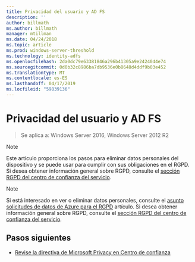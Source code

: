```yaml
---
title: Privacidad del usuario y AD FS
description: ''
author: billmath
ms.author: billmath
manager: mtillman
ms.date: 04/24/2018
ms.topic: article
ms.prod: windows-server-threshold
ms.technology: identity-adfs
ms.openlocfilehash: 2da0dc79e63381846a296b41305a9e2424044e74
ms.sourcegitcommit: 0d0b32c8986ba7db9536e0b8648d4ddf9b03e452
ms.translationtype: MT
ms.contentlocale: es-ES
ms.lasthandoff: 04/17/2019
ms.locfileid: "59839136"
---
```

# <a name="user-privacy-and-ad-fs"></a>Privacidad del usuario y AD FS

>Se aplica a: Windows Server 2016, Windows Server 2012 R2

>[!Note] 
> Este artículo proporciona los pasos para eliminar datos personales del dispositivo y se puede usar para cumplir con sus obligaciones en el RGPD. Si desea obtener información general sobre RGPD, consulte el [sección RGPD del centro de confianza del servicio](https://www.microsoft.com/en-us/TrustCenter/Privacy/gdpr/default.aspx).

>[!Note] 
>Si está interesado en ver o eliminar datos personales, consulte el [asunto solicitudes de datos de Azure para el RGPD](https://docs.microsoft.com/microsoft-365/compliance/gdpr-dsr-azure) artículo. Si desea obtener información general sobre RGPD, consulte el [sección RGPD del centro de confianza del servicio](https://www.microsoft.com/en-us/TrustCenter/Privacy/gdpr/default.aspx).

## <a name="next-steps"></a>Pasos siguientes
* [Revise la directiva de Microsoft Privacy en Centro de confianza](https://www.microsoft.com/trustcenter)

 